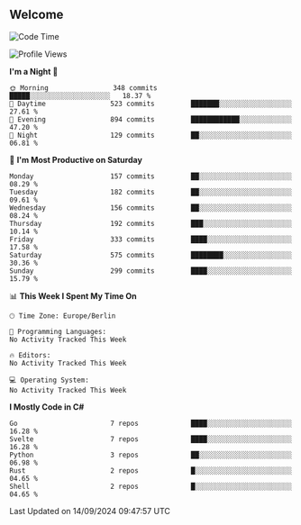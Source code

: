 ## Welcome

<!--START_SECTION:waka-->
![Code Time](http://img.shields.io/badge/Code%20Time-0%20secs-blue)

![Profile Views](http://img.shields.io/badge/Profile%20Views-0-blue)

**I'm a Night 🦉** 

```text
🌞 Morning                348 commits         █████░░░░░░░░░░░░░░░░░░░░   18.37 % 
🌆 Daytime                523 commits         ███████░░░░░░░░░░░░░░░░░░   27.61 % 
🌃 Evening                894 commits         ████████████░░░░░░░░░░░░░   47.20 % 
🌙 Night                  129 commits         ██░░░░░░░░░░░░░░░░░░░░░░░   06.81 % 
```
📅 **I'm Most Productive on Saturday** 

```text
Monday                   157 commits         ██░░░░░░░░░░░░░░░░░░░░░░░   08.29 % 
Tuesday                  182 commits         ██░░░░░░░░░░░░░░░░░░░░░░░   09.61 % 
Wednesday                156 commits         ██░░░░░░░░░░░░░░░░░░░░░░░   08.24 % 
Thursday                 192 commits         ███░░░░░░░░░░░░░░░░░░░░░░   10.14 % 
Friday                   333 commits         ████░░░░░░░░░░░░░░░░░░░░░   17.58 % 
Saturday                 575 commits         ████████░░░░░░░░░░░░░░░░░   30.36 % 
Sunday                   299 commits         ████░░░░░░░░░░░░░░░░░░░░░   15.79 % 
```


📊 **This Week I Spent My Time On** 

```text
🕑︎ Time Zone: Europe/Berlin

💬 Programming Languages: 
No Activity Tracked This Week

🔥 Editors: 
No Activity Tracked This Week

💻 Operating System: 
No Activity Tracked This Week
```

**I Mostly Code in C#** 

```text
Go                       7 repos             ████░░░░░░░░░░░░░░░░░░░░░   16.28 % 
Svelte                   7 repos             ████░░░░░░░░░░░░░░░░░░░░░   16.28 % 
Python                   3 repos             ██░░░░░░░░░░░░░░░░░░░░░░░   06.98 % 
Rust                     2 repos             █░░░░░░░░░░░░░░░░░░░░░░░░   04.65 % 
Shell                    2 repos             █░░░░░░░░░░░░░░░░░░░░░░░░   04.65 % 
```




 Last Updated on 14/09/2024 09:47:57 UTC
<!--END_SECTION:waka-->
